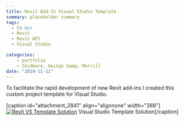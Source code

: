 ```yaml
---
title: Revit Add-In Visual Studio Template
summary: placeholder summary
tags:
  - C#.Net
  - Revit
  - Revit API
  - Visual Studio

categories:
    - portfolio
    - Skidmore, Owings &amp; Merrill
date: "2014-11-11"
---
```


To facilitate the rapid development of new Revit add-ins I created this custom project template for Visual Studio.

\[caption id="attachment_2841" align="alignnone" width="388"\][![Revit VS Template Solution](Revit-VS-Template-Solution.png)](http://www.ericanastas.com/wp-content/uploads/2015/07/Revit-VS-Template-Solution.png) Visual Studio Template Solution\[/caption\]
